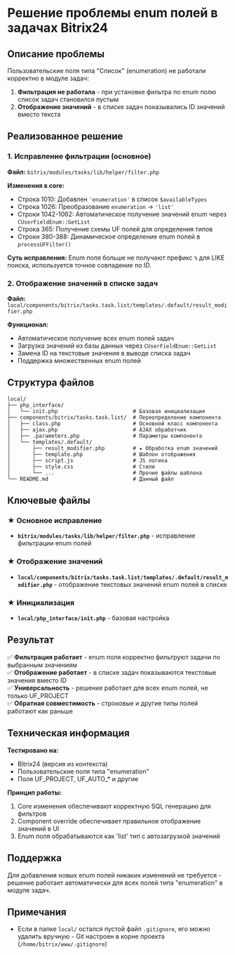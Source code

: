 # Решение проблемы enum полей в задачах Bitrix24

## Описание проблемы
Пользовательские поля типа "Список" (enumeration) не работали корректно в модуле задач:
1. **Фильтрация не работала** - при установке фильтра по enum полю список задач становился пустым
2. **Отображение значений** - в списке задач показывались ID значений вместо текста

## Реализованное решение

### 1. Исправление фильтрации (основное)
**Файл:** `bitrix/modules/tasks/lib/helper/filter.php`

**Изменения в core:**
- Строка 1010: Добавлен `'enumeration'` в список `$availableTypes`
- Строка 1026: Преобразование `enumeration` → `'list'` 
- Строки 1042-1062: Автоматическое получение значений enum через `CUserFieldEnum::GetList`
- Строка 365: Получение схемы UF полей для определения типов
- Строки 380-388: Динамическое определение enum полей в `processUFFilter()`

**Суть исправления:** Enum поля больше не получают префикс `%` для LIKE поиска, используется точное совпадение по ID.

### 2. Отображение значений в списке задач
**Файл:** `local/components/bitrix/tasks.task.list/templates/.default/result_modifier.php`

**Функционал:**
- Автоматическое получение всех enum полей задач
- Загрузка значений из базы данных через `CUserFieldEnum::GetList`
- Замена ID на текстовые значения в выводе списка задач
- Поддержка множественных enum полей

## Структура файлов

```
local/
├── php_interface/
│   └── init.php                        # Базовая инициализация
├── components/bitrix/tasks.task.list/  # Переопределение компонента
│   ├── class.php                       # Основной класс компонента  
│   ├── ajax.php                        # AJAX обработчик
│   ├── .parameters.php                 # Параметры компонента
│   └── templates/.default/
│       ├── result_modifier.php         # ★ Обработка enum значений
│       ├── template.php                # Шаблон отображения
│       ├── script.js                   # JS логика
│       ├── style.css                   # Стили
│       └── ...                         # Прочие файлы шаблона
└── README.md                           # Данный файл
```

## Ключевые файлы

### ★ Основное исправление
- **`bitrix/modules/tasks/lib/helper/filter.php`** - исправление фильтрации enum полей

### ★ Отображение значений  
- **`local/components/bitrix/tasks.task.list/templates/.default/result_modifier.php`** - отображение текстовых значений enum полей в списке

### ★ Инициализация
- **`local/php_interface/init.php`** - базовая настройка

## Результат

✅ **Фильтрация работает** - enum поля корректно фильтруют задачи по выбранным значениям  
✅ **Отображение работает** - в списке задач показываются текстовые значения вместо ID  
✅ **Универсальность** - решение работает для всех enum полей, не только UF_PROJECT  
✅ **Обратная совместимость** - строковые и другие типы полей работают как раньше

## Техническая информация

**Тестировано на:**
- Bitrix24 (версия из контекста)
- Пользовательские поля типа "enumeration"
- Поля UF_PROJECT, UF_AUTO_* и другие

**Принцип работы:**
1. Core изменения обеспечивают корректную SQL генерацию для фильтров
2. Component override обеспечивает правильное отображение значений в UI
3. Enum поля обрабатываются как 'list' тип с автозагрузкой значений

## Поддержка

Для добавления новых enum полей никаких изменений не требуется - решение работает автоматически для всех полей типа "enumeration" в модуле задач.

## Примечания

- Если в папке `local/` остался пустой файл `.gitignore`, его можно удалить вручную - Git настроен в корне проекта (`/home/bitrix/www/.gitignore`)